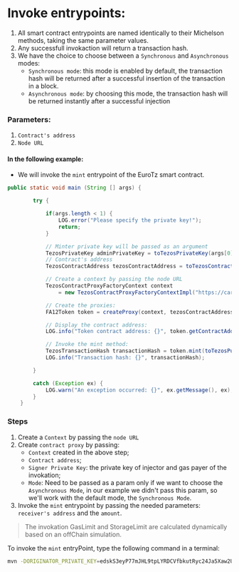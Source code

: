 # Invoke entrypoints:

1. All smart contract entrypoints are named identically to their Michelson methods, taking the same parameter values.
2. Any successfull invokaction will return a transaction hash.
3. We have the choice to choose between a `Synchronous` and `Asynchronous` modes:
   - `Synchronous mode`: this mode is enabled by default, the transaction hash will be returned after a successful insertion of the transaction in a block.
   - `Asynchronous mode`: by choosing this mode, the transaction hash will be returned instantly after a successful injection

### Parameters:

1. `Contract's address`
2. `Node URL`

#### In the following example:

- We will invoke the `mint` entrypoint of the EuroTz smart contract.

```java
public static void main (String [] args) {

        try {

            if(args.length < 1) {
                LOG.error("Please specify the private key!");
                return;
            }

            // Minter private key will be passed as an argument
            TezosPrivateKey adminPrivateKey = toTezosPrivateKey(args[0]);
            // Contract's address
            TezosContractAddress tezosContractAddress = toTezosContractAddress("KT1GVGz2YwuscuN1MEtocf45Su4xomQj1K8z");

            // Create a context by passing the node URL
            TezosContractProxyFactoryContext context
                = new TezosContractProxyFactoryContextImpl("https://carthagenet.smartpy.io/");

            // Create the proxies:
            FA12Token token = createProxy(context, tezosContractAddress, adminPrivateKey);

            // Display the contract address:
            LOG.info("Token contract address: {}", token.getContractAddress());

            // Invoke the mint method:
            TezosTransactionHash transactionHash = token.mint(toTezosPublicAddress("tz1MwD9RhFGD8DN5PmBg3aKJPcVr5AoF8LmX"), BigInteger.valueOf(10000));
            LOG.info("Transaction hash: {}", transactionHash);

        }

        catch (Exception ex) {
            LOG.warn("An exception occurred: {}", ex.getMessage(), ex);
        }
    }

```

### Steps

1. Create a `Context` by passing the `node URL`
2. Create `contract proxy` by passing:
    - `Context` created in the above step;
    - `Contract address`;
    - `Signer Private Key`: the private key of injector and gas payer of the invokation;
    - `Mode`: Need to be passed as a param only if we want to choose the `Asynchronous Mode`, in our example we didn't pass this param, so we'll work with the default mode, the `Synchronous Mode`.
3. Invoke the `mint` entrypoint by passing the needed parameters: `receiver's address` and the `amount`.    

> The invokation GasLimit and StorageLimit are calculated dynamically based on an offChain simulation.

To invoke the `mint` entryPoint, type the following command in a terminal:

```bash
mvn -DORIGINATOR_PRIVATE_KEY=edskS3eyP77mJHL9tpLYRDCVfbkutRyc24Ja5Xaw2UffqqeGRBg5oEfYS9kpHWNGgarGJb2wbunCrZismFhvJe9ceEMeVNCZu6 clean install
```
